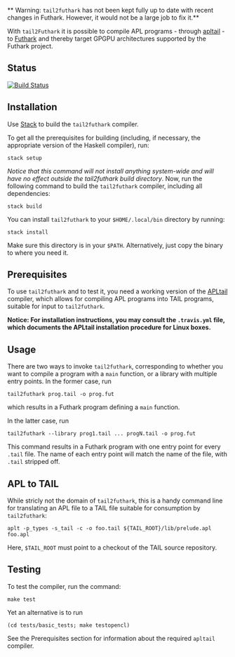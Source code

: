 ** Warning: `tail2futhark` has not been kept fully up to date with recent changes in Futhark.  However, it would not be a large job to fix it.**

With `tail2Futhark` it is possible to compile APL programs - through [apltail](https://github.com/melsman/apltail) - to [Futhark](https://github.com/HIPERFIT/futhark) and thereby target GPGPU architectures supported by the Futhark project.

## Status

[![Build Status](https://travis-ci.org/henrikurms/tail2futhark.svg?branch=master)](https://travis-ci.org/henrikurms/tail2futhark)

## Installation

Use [Stack](http://haskellstack.org) to build the `tail2futhark` compiler.

To get all the prerequisites for building (including, if necessary,
the appropriate version of the Haskell compiler), run:

    stack setup

*Notice that this command will not install anything system-wide and will have no
effect outside the tail2futhark build directory*.  Now, run the
following command to build the `tail2futhark` compiler, including all
dependencies:

    stack build

You can install `tail2futhark` to your `$HOME/.local/bin` directory
by running:

    stack install

Make sure this directory is in your `$PATH`.  Alternatively, just copy
the binary to where you need it.

## Prerequisites

To use `tail2futhark` and to test it, you need a working version of
the [APLtail](https://github.com/melsman/apltail) compiler, which
allows for compiling APL programs into TAIL programs, suitable for
input to `tail2futhark`.

__Notice: For installation instructions, you may consult the
`.travis.yml` file, which documents the APLtail installation procedure
for Linux boxes.__

## Usage

There are two ways to invoke `tail2futhark`, corresponding to whether
you want to compile a program with a `main` function, or a library
with multiple entry points.  In the former case, run

    tail2futhark prog.tail -o prog.fut

which results in a Futhark program defining a `main` function.

In the latter case, run

    tail2futhark --library prog1.tail ... progN.tail -o prog.fut

This command results in a Futhark program with one entry point for every
`.tail` file.  The name of each entry point will match the name of the
file, with `.tail` stripped off.

## APL to TAIL

While stricly not the domain of `tail2futhark`, this is a handy
command line for translating an APL file to a TAIL file suitable for
consumption by `tail2futhark`:

    aplt -p_types -s_tail -c -o foo.tail ${TAIL_ROOT}/lib/prelude.apl foo.apl

Here, `$TAIL_ROOT` must point to a checkout of the TAIL source
repository.

## Testing

To test the compiler, run the command:

    make test
    
Yet an alternative is to run

    (cd tests/basic_tests; make testopencl)

See the Prerequisites section for information about the required
`apltail` compiler.
